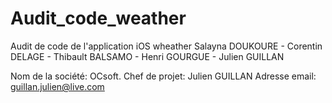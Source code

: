 # Audit_code_weather
Audit de code de l'application iOS wheather Salayna DOUKOURE - Corentin DELAGE - Thibault BALSAMO - Henri GOURGUE - Julien GUILLAN

Nom de la société:
  OCsoft.
  Chef de projet: Julien GUILLAN
  Adresse email: guillan.julien@live.com
